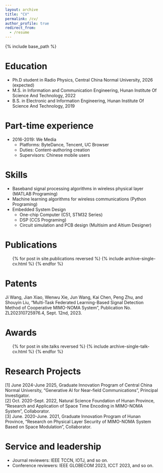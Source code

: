 ```yaml
---
layout: archive
title: "CV"
permalink: /cv/
author_profile: true
redirect_from:
  - /resume
---
```


{% include base_path %}

Education
======
* Ph.D student in Radio Physics, Central China Normal University, 2026 (expected)
* M.S. in Information and Communication Engineering, Hunan Institute Of Science And Technology, 2022
* B.S. in Electronic and Information Engineering, Hunan Institute Of Science And Technology, 2019

Part-time experience
======
* 2016-2019: We Media
  * Platforms: ByteDance, Tencent, UC Browser
  * Duties: Content-authoring creation
  * Supervisors: Chinese mobile users

  
Skills
======
* Baseband signal processing algorithms in wireless physical layer (MATLAB Programing)
* Machine learning algorithms for wireless communications (Python Programing)
* Embedded System Design
  * One-chip Computer (C51, STM32 Series)
  * DSP (CCS Programing)
  * Circuit simulation and PCB design (Multisim and Altium Designer)


Publications
======
  <ul>{% for post in site.publications reversed %}
    {% include archive-single-cv.html %}
  {% endfor %}</ul>

Patents
======
Ji Wang, Jian Xiao, Wenwu Xie, Jun Wang, Kai Chen, Peng Zhu, and Shouyin Liu, “Multi-Task Federated Learning-Based Signal Detection Method of Cooperative MIMO-NOMA System”, Publication No. ZL202310725976.4, Sept. 12nd, 2023.
  
Awards
======
  <ul>{% for post in site.talks reversed %}
    {% include archive-single-talk-cv.html  %}
  {% endfor %}</ul>

Research Projects
======
  [1] June 2024-June 2025, Graduate Innovation Program of Central China Normal University, “Generative AI for Near-field Communications”, Principal Investigator.<br>
  [2] Oct. 2020-Sept. 2022, Natural Science Foundation of Hunan Province, “Research and Application of Space Time Encoding in MIMO-NOMA System”, Collaborator.<br>
  [3] June. 2020-June. 2021, Graduate Innovation Program of Hunan Province, “Research on Physical Layer Security of MIMO-NOMA System Based on Space Modulation”, Collaborator.

  
Service and leadership
======
* Journal reviewers: IEEE TCCN, IOTJ, and so on.
* Conference reviewers: IEEE GLOBECOM 2023, ICCT 2023, and so on.

